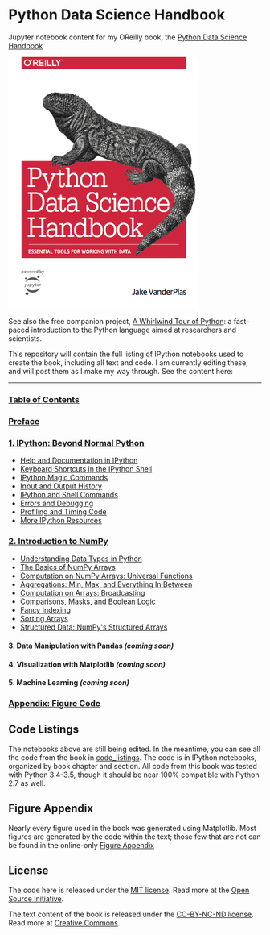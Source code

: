 # Python Data Science Handbook

Jupyter notebook content for my OReilly book, the
[Python Data Science Handbook](http://shop.oreilly.com/product/0636920034919.do)

![cover image](notebooks/figures/PDSH-cover.png)

See also the free companion project, [A Whirlwind Tour of Python](https://github.com/jakevdp/WhirlwindTourOfPython): a fast-paced introduction to the Python language aimed at researchers and scientists.

This repository will contain the full listing of IPython notebooks used to create the book, including all text and code. I am currently editing these, and will post them as I make my way through. See the content here:

---

### [Table of Contents](notebooks/Index.ipynb)

### [Preface](notebooks/00.00-Preface.ipynb)

### [1. IPython: Beyond Normal Python](notebooks/01.00-IPython-Beyond-Normal-Python.ipynb)
- [Help and Documentation in IPython](notebooks/01.01-Help-And-Documentation.ipynb)
- [Keyboard Shortcuts in the IPython Shell](notebooks/01.02-Shell-Keyboard-Shortcuts.ipynb)
- [IPython Magic Commands](notebooks/01.03-Magic-Commands.ipynb)
- [Input and Output History](notebooks/01.04-Input-Output-History.ipynb)
- [IPython and Shell Commands](notebooks/01.05-IPython-And-Shell-Commands.ipynb)
- [Errors and Debugging](notebooks/01.06-Errors-and-Debugging.ipynb)
- [Profiling and Timing Code](notebooks/01.07-Timing-and-Profiling.ipynb)
- [More IPython Resources](notebooks/01.08-More-IPython-Resources.ipynb)

### [2. Introduction to NumPy](notebooks/02.00-Introduction-to-NumPy.ipynb)
- [Understanding Data Types in Python](notebooks/02.01-Understanding-Data-Types.ipynb)
- [The Basics of NumPy Arrays](notebooks/02.02-The-Basics-Of-NumPy-Arrays.ipynb)
- [Computation on NumPy Arrays: Universal Functions](notebooks/02.03-Computation-on-arrays-ufuncs.ipynb)
- [Aggregations: Min, Max, and Everything In Between](notebooks/02.04-Computation-on-arrays-aggregates.ipynb)
- [Computation on Arrays: Broadcasting](notebooks/02.05-Computation-on-arrays-broadcasting.ipynb)
- [Comparisons, Masks, and Boolean Logic](notebooks/02.06-Boolean-Arrays-and-Masks.ipynb)
- [Fancy Indexing](notebooks/02.07-Fancy-Indexing.ipynb)
- [Sorting Arrays](notebooks/02.08-Sorting.ipynb)
- [Structured Data: NumPy's Structured Arrays](notebooks/02.09-Structured-Data-NumPy.ipynb)

#### 3. Data Manipulation with Pandas *(coming soon)*

#### 4. Visualization with Matplotlib *(coming soon)*

#### 5. Machine Learning *(coming soon)*

### [Appendix: Figure Code](notebooks/06.00-Figure-Code.ipynb)


## Code Listings

The notebooks above are still being edited. In the meantime, you can see all
the code from the book in [code_listings](code_listings).
The code is in IPython notebooks, organized by book chapter and section.
All code from this book was tested with Python 3.4-3.5, though it should be
near 100% compatible with Python 2.7 as well.


## Figure Appendix

Nearly every figure used in the book was generated using Matplotlib.
Most figures are generated by the code within the text; those few that are not
can be found in the online-only [Figure Appendix](figure_appendix/06.00-Figure-Code.ipynb)


## License
The code here is released under the [MIT license](LICENSE-CODE). Read more at the [Open Source Initiative](https://opensource.org/licenses/MIT).

The text content of the book is released under the [CC-BY-NC-ND license](LICENSE-TEXT). Read more at [Creative Commons](https://creativecommons.org/licenses/by-nc-nd/3.0/us/legalcode).
